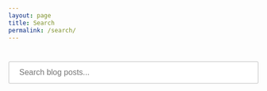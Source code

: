 ```yaml
---
layout: page
title: Search
permalink: /search/
---
```


<div class="search-container">
    <input type="text" id="search-input" placeholder="Search blog posts...">
    <ul id="results-container"></ul>
</div>

<script src="https://unpkg.com/simple-jekyll-search@latest/dest/simple-jekyll-search.min.js"></script>
<script>
var sjs = SimpleJekyllSearch({
    searchInput: document.getElementById('search-input'),
    resultsContainer: document.getElementById('results-container'),
    json: '/search.json',
    searchResultTemplate: '<div class="search-result"><a href="{url}"><h3>{title}</h3></a><span class="date">{date}</span><p>{description}</p></div>',
    noResultsText: 'No results found',
    limit: 10,
    fuzzy: false
})
</script>

<style>
.search-container {
    margin: 2rem 0;
}

#search-input {
    width: 100%;
    padding: 12px 20px;
    margin: 8px 0;
    box-sizing: border-box;
    border: 2px solid #ddd;
    border-radius: 4px;
    font-size: 16px;
    transition: all 0.3s ease;
}

#search-input:focus {
    border-color: #00bfff;
    outline: none;
    box-shadow: 0 0 5px rgba(0,191,255,0.3);
}

#results-container {
    list-style-type: none;
    padding: 0;
    margin: 20px 0;
}

.search-result {
    margin-bottom: 2rem;
    padding: 1rem;
    border-radius: 8px;
    background: rgba(255,255,255,0.05);
    transition: all 0.3s ease;
}

.search-result:hover {
    background: rgba(255,255,255,0.1);
    transform: translateY(-2px);
}

.search-result h3 {
    margin: 0 0 0.5rem 0;
    color: #00bfff;
}

.search-result .date {
    font-size: 0.9rem;
    color: #888;
}

.search-result p {
    margin: 0.5rem 0 0 0;
    line-height: 1.4;
}
</style>
